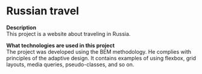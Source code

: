 # Russian travel

**Description**  
This project is a website about traveling in Russia.

**What technologies are used in this project**  
The project was developed using the BEM methodology. He complies with principles of the adaptive design. It contains examples of using flexbox, grid layouts, media queries, pseudo-classes, and so on.
